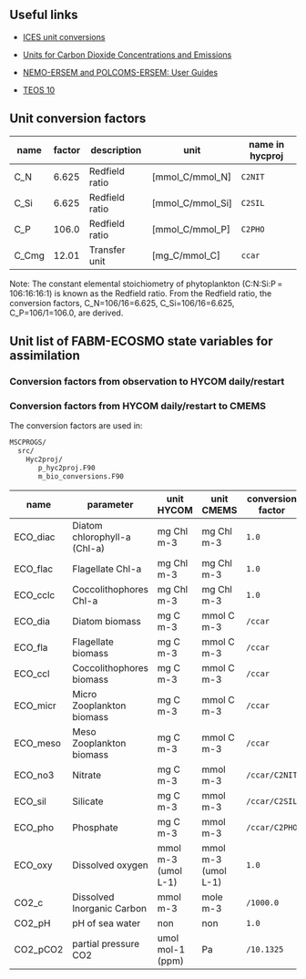 ## Useful links

- [ICES unit conversions](https://www.ices.dk/data/tools/Pages/Unit-conversions.aspx)

- [Units for Carbon Dioxide Concentrations and Emissions](https://acsess.onlinelibrary.wiley.com/doi/pdfdirect/10.2134/asaspecpub53.appendix2)

- [NEMO-ERSEM and POLCOMS-ERSEM: User Guides](https://confluence.ecmwf.int/pages/viewpage.action?pageId=283550184)

- [TEOS 10](https://repository.oceanbestpractices.org/bitstream/handle/11329/286/TEOS-10_Manual.pdf?sequence=1&isAllowed=y)

## Unit conversion factors

|name  |factor  |description   |unit            |name in hycproj|
|------|--------|--------------|----------------|---------------|
|C_N   |6.625   |Redfield ratio|[mmol_C/mmol_N] |`C2NIT`        |
|C_Si  |6.625   |Redfield ratio|[mmol_C/mmol_Si]|`C2SIL`        |
|C_P   |106.0   |Redfield ratio|[mmol_C/mmol_P] |`C2PHO`        |
|C_Cmg |12.01   |Transfer unit |[mg_C/mmol_C]   |`ccar`         |

Note: The constant elemental stoichiometry of phytoplankton (C:N:Si:P = 106:16:16:1) is known as the Redfield ratio. From the Redfield ratio, the conversion factors, C_N=106/16=6.625, C_Si=106/16=6.625, C_P=106/1=106.0, are derived.

## Unit list of FABM-ECOSMO state variables for assimilation

### Conversion factors from observation to HYCOM daily/restart



### Conversion factors from HYCOM daily/restart to CMEMS

The conversion factors are used in:
```bash
MSCPROGS/
  src/
    Hyc2proj/
       p_hyc2proj.F90
       m_bio_conversions.F90
```

|name     |parameter                   |unit HYCOM         |unit CMEMS         |conversion factor   | 
|---------|----------------------------|-------------------|-------------------|--------------------| 
|ECO_diac |Diatom chlorophyll-a (Chl-a)|mg Chl m-3         |mg Chl m-3         |`1.0`               |  
|ECO_flac |Flagellate Chl-a            |mg Chl m-3         |mg Chl m-3         |`1.0`               |
|ECO_cclc |Coccolithophores Chl-a      |mg Chl m-3         |mg Chl m-3         |`1.0`               |
|ECO_dia  |Diatom biomass              |mg C m-3           |mmol C m-3         |`/ccar`             |
|ECO_fla  |Flagellate biomass          |mg C m-3           |mmol C m-3         |`/ccar`             |
|ECO_ccl  |Coccolithophores biomass    |mg C m-3           |mmol C m-3         |`/ccar`             |
|ECO_micr |Micro Zooplankton biomass   |mg C m-3           |mmol C m-3         |`/ccar`             |
|ECO_meso |Meso Zooplankton biomass    |mg C m-3           |mmol C m-3         |`/ccar`             |
|ECO_no3  |Nitrate                     |mg C m-3           |mmol m-3           |`/ccar/C2NIT`       |
|ECO_sil  |Silicate                    |mg C m-3           |mmol m-3           |`/ccar/C2SIL`       |
|ECO_pho  |Phosphate                   |mg C m-3           |mmol m-3           |`/ccar/C2PHO`       |
|ECO_oxy  |Dissolved oxygen            |mmol m-3 (umol L-1)|mmol m-3 (umol L-1)|`1.0`               |
|CO2_c    |Dissolved Inorganic Carbon  |mmol m-3           |mole m-3           |`/1000.0`           |
|CO2_pH   |pH of sea water             |non                |non                |`1.0`               |
|CO2_pCO2 |partial pressure CO2        |umol mol-1 (ppm)   |Pa                 |`/10.1325`          |
